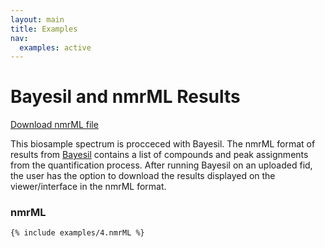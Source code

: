 ```yaml
---
layout: main
title: Examples
nav:
  examples: active
---
```


# Bayesil and nmrML Results

<a href="/examples/4/biosample_quantification.nmrML">Download nmrML file</a>

This biosample spectrum is procceced with Bayesil. The nmrML format of results from <a href="http://bayesil.ca" >Bayesil</a> contains a list of compounds and peak assignments from the quantification process. After running Bayesil on an uploaded fid, the user has the option to download the results displayed on the viewer/interface in the nmrML format.

### nmrML
```xml
{% include examples/4.nmrML %}
```

